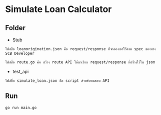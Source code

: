# Simulate Loan Calculator

## Folder
- Stub 
```
ไฟล์ชื่อ loanorigination.json คือ request/response ที่จำลองเอาไว้ตาม spec ของทาง SCB Developer

ไฟล์ชื่อ route.go คือ สร้าง route API ให้มาเรียก request/response ที่สร้างไว้ใน json
```

- test_api
```
ไฟล์ชื่อ simulate_loan.json คือ script สำหรับทดสอบ API
```

## Run
```
go run main.go
```